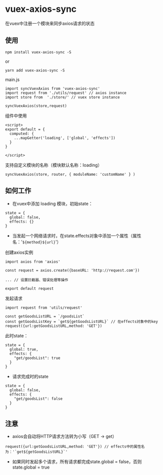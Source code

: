# vuex-axios-sync
在vuex中注册一个模块来同步axios请求的状态

## 使用

```
npm install vuex-axios-sync -S
```
or 
```
yarn add vuex-axios-sync -S
```

main.js
```
import syncVuexAxios from 'vuex-axios-sync'
import request from './utils/request' // axios instance
import store from  './store/' // vuex store instance

syncVuexAxios(store,request)
```

组件中使用
```
<script>
export default = {
  computed: {
    ...mapGetter('loading', ['global', 'effects'])
  }
}

</script>
```

支持自定义模块的名称（模块默认名称：loading）

```
syncVuexAxios(store, router, { moduleName: 'customName' } )
```

## 如何工作
+ 在vuex中添加 loading 模块，初始state：
```
state = {
  global: false,
  effects: {}
}
```
+ 当发起一个网络请求时，在state.effects对象中添加一个属性（属性名：'`${method}${url}`'）

创建axios实例
```
import axios from 'axios'

const request = axios.create({baseURL: 'http://request.com'})

... // 设置拦截器、错误处理等操作

export default request
```

发起请求
```
import request from 'utils/request'

const getGoodsListURL = `/goodsList`
const getGoodsListKey = `get${getGoodsListURL}` // 在effects对象中的key
request({url:getGoodsListURL,method: 'GET'})
```
此时state：
```
state = {
  global: true,
  effects: {
    "get/goodsList": true
  }
}
```
+ 请求完成时的state
```
state = {
  global: false,
  effects: {
    "get/goodsList": false
  }
}
```

## 注意
+ axios会自动将HTTP请求方法转为小写（GET -> get）
```
request({url:getGoodsListURL,method: 'GET'}) // effects中的属性名为：'`get${getGoodsListURL}`'
```
+ 如果同时发起多个请求，所有请求都完成state.global = false，否则state.global = true